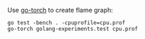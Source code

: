 Use [go-torch](https://github.com/uber/go-torch) to create flame graph:

```
go test -bench . -cpuprofile=cpu.prof
go-torch golang-experiments.test cpu.prof
```